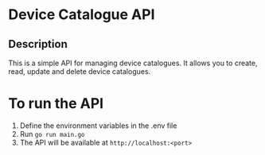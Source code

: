 # Device Catalogue API

## Description

This is a simple API for managing device catalogues. It allows you to create, read, update and delete device catalogues.

# To run the API

1. Define the environment variables in the .env file
2. Run `go run main.go`
3. The API will be available at `http://localhost:<port>`

